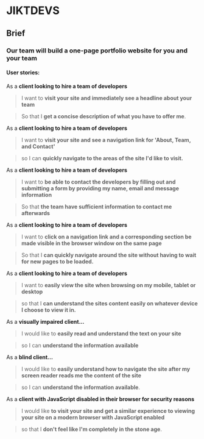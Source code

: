 # JIKTDEVS

## Brief

### Our team will build a one-page portfolio website for you and your team

#### User stories:

As a **client looking to hire a team of developers**

> I want to **visit your site and immediately see a headline about your team**

> So that I **get a concise description of what you have to offer me**.

As a **client looking to hire a team of developers**

> I want to **visit your site and see a navigation link for 'About, Team, and Contact'**

> so I can **quickly navigate to the areas of the site I'd like to visit.**

As a **client looking to hire a team of developers**

> I want to **be able to contact the developers by filling out and submitting a form by providing my name, email and message information**

> So that **the team have sufficient information to contact me afterwards**

As a **client looking to hire a team of developers**

> I want to **click on a navigation link and a corresponding section be made visible in the browser window on the same page**

> So that I **can quickly navigate around the site without having to wait for new pages to be loaded.**

As a **client looking to hire a team of developers**

> I want to **easily view the site when browsing on my mobile, tablet or desktop**

> so that I **can understand the sites content easily on whatever device I choose to view it in.**

As a **visually impaired client...**

> I would like to **easily read and understand the text on your site**

> so I can **understand the information available**

As a **blind client...**

> I would like to **easily understand how to navigate the site after my screen reader reads me the content of the site**

> so I can **understand the information available**.

As a **client with JavaScript disabled in their browser for security reasons**

> I would like **to visit your site and get a similar experience to viewing your site on a modern browser with JavaScript enabled**

> so that I **don't feel like I'm completely in the stone age**.


